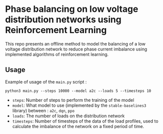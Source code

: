 # Phase balancing on low voltage distribution networks using Reinforcement Learning

This repo presents an offline method to model the balancing of a low voltage distribution network to reduce phase current imbalance using implemented algorithms of reinforcement learning.

## Usage

Example of usage of the ```main.py``` script :
```
python3 main.py --steps 10000 --model a2c --loads 5 --timesteps 10
```
* ```steps```: Number of steps to perform the training of the model
* ```model```: What model to use (implemented by the ```stable-baselines3``` library) between : ```a2c```, ```dqn```, ```ppo```
* ```loads```: The number of loads on the distribution network
* ```timesteps```: Number of timesteps of the data of the load profiles, used to calculate the imbalance of the network on a fixed period of time. 
